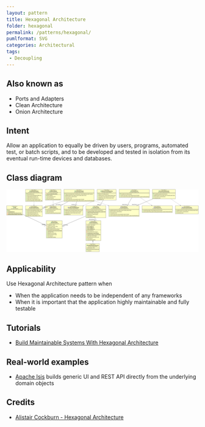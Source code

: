 ```yaml
---
layout: pattern
title: Hexagonal Architecture
folder: hexagonal
permalink: /patterns/hexagonal/
pumlformat: SVG
categories: Architectural
tags:
 - Decoupling
---
```


## Also known as

* Ports and Adapters
* Clean Architecture
* Onion Architecture

## Intent
Allow an application to equally be driven by users, programs, automated test, or batch scripts, and to be developed and tested in isolation from its eventual run-time devices and databases.

## Class diagram
![Hexagonal Architecture class diagram](./etc/hexagonal.png)

## Applicability
Use Hexagonal Architecture pattern when

* When the application needs to be independent of any frameworks
* When it is important that the application highly maintainable and fully testable

## Tutorials

* [Build Maintainable Systems With Hexagonal Architecture](http://java-design-patterns.com/blog/build-maintainable-systems-with-hexagonal-architecture/)

## Real-world examples

* [Apache Isis](https://isis.apache.org/) builds generic UI and REST API directly from the underlying domain objects

## Credits

* [Alistair Cockburn - Hexagonal Architecture](http://alistair.cockburn.us/Hexagonal+architecture)
